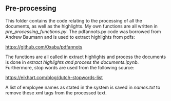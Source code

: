 ## Pre-processing

This folder contains the code relating to the processing of all the documents, as well as the highlights. My own functions are all written in *pre_processing_functions.py*. The pdfannots.py code was borrowed from Andrew Baumann and is used to extract highlights from pdfs:

https://github.com/0xabu/pdfannots

The functions are all called in extract highlights and process the documents is done in *extract highlights and process the documents.ipynb*. Furthermore, stop words are used from the following source:

https://eikhart.com/blog/dutch-stopwords-list

A list of employee names as stated in the system is saved in *names.txt* to remove these xml tags from the processed text.
